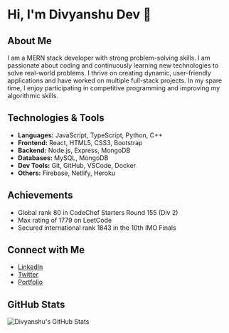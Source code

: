 # Hi, I'm Divyanshu Dev 👋

## About Me

I am a MERN stack developer with strong problem-solving skills. I am passionate about coding and continuously learning new technologies to solve real-world problems. I thrive on creating dynamic, user-friendly applications and have worked on multiple full-stack projects. In my spare time, I enjoy participating in competitive programming and improving my algorithmic skills.

## Technologies & Tools

- **Languages:** JavaScript, TypeScript, Python, C++
- **Frontend:** React, HTML5, CSS3, Bootstrap
- **Backend:** Node.js, Express, MongoDB
- **Databases:** MySQL, MongoDB
- **Dev Tools:** Git, GitHub, VSCode, Docker
- **Others:** Firebase, Netlify, Heroku

## Achievements

- Global rank 80 in CodeChef Starters Round 155 (Div 2)
- Max rating of 1779 on LeetCode
- Secured international rank 1843 in the 10th IMO Finals

## Connect with Me

- [LinkedIn](https://www.linkedin.com/in/divyanshudev/)
- [Twitter](https://twitter.com/divyanshudev)
- [Portfolio](https://divyanshudev.github.io/portfolio/)

## GitHub Stats

![Divyanshu's GitHub Stats](https://github-readme-stats.vercel.app/api?username=divyanshudev&show_icons=true&hide_title=true)

